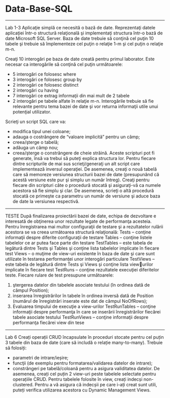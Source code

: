 # Data-Base-SQL
------------------------------------------------------------------------------
Lab 1-3
Aplicaţie simplă ce necesită o bază de date. Reprezentaţi datele 
aplicaţiei într-o structură relaţională şi implementaţi structura într-o bază de date 
Microsoft SQL Server. Baza de date trebuie să conţină cel puţin 10 tabele şi trebuie 
să împlementeze cel puţin o relaţie 1-m şi cel puţin o relaţie m-n.

Creaţi 10 interogări pe baza de date creată pentru primul laborator. Este necesar 
ca interogările să conţină cel puţin următoarele:
 - 5 interogări ce folosesc where
 - 3 interogări ce folosesc group by
 - 2 interogări ce folosesc distinct
 - 2 interogări cu having
 - 7 interogări ce extrag informaţii din mai mult de 2 tabele
 - 2 interogări pe tabele alfate în relaţie m-n.
Interogările trebuie să fie relevante pentru tema bazei de date şi vor returna 
informaţii utile unui potenţial utilizator.

Scrieţi un script SQL care va:
- modifica tipul unei coloane;
- adauga o costrângere de “valoare implicită” pentru un câmp;
- creea/şterge o tabelă;
- adăuga un câmp nou;
- creea/şterge o constrângere de cheie străină.
Aceste scripturi pot fi generate, însă va trebui să puteţi explica structura lor.
Pentru fiecare dintre scripturile de mai sus scrieţi/generaţi un alt script care 
implementează inversul operaţiei. De asemenea, creaţi o nouă tabelă care să 
memoreze versiunea structurii bazei de date (presupunând că acestă versiune este 
pur şi simplu un număr întreg).
Creaţi pentru fiecare din scripturi câte o procedură stocată şi asiguraţi-vă ca numele 
acestora să fie simplu şi clar.
De asemenea, scrieţi o altă procedură stocată ce primeşte ca parametru un număr 
de versiune şi aduce baza de date la versiunea respectivă.
-------------------------------------------------------------------------------------------------
TESTE
După finalizarea proiectării bazei de date, echipa de dezvoltare e interesată de 
obţinerea unor rezultate legate de performanţa acesteia. Pentru înregistrarea mai 
multor configuraţii de testare şi a rezultatelor rulării acestora se va creea 
următoarea structură relaţională:
 Tests – conţine informaţii despre diferite configuraţii de testare
 Tables – conţine listele tabelelor ce ar putea face parte din testare
 TestTables – este tabela de legătură dintre Tests şi Tables şi conţine lista 
tabelelor implicate în fiecare test
 Views – o muţime de view-uri existente în baza de date şi care sunt utilizate în 
testarea performanţei unor interogări particulare
 TestViews – este tabela de legătură dintre Tests şi Views şi conţine lista viewurilor implicate în fiecare test
 TestRuns – conţine rezultatele execuţiei diferitelor teste. Fiecare rulare de test 
presupune următoarele: 
 1) ştergerea datelor din tabelele asociate testului (în ordinea dată de 
câmpul Position); 
 2) inserarea înregistrărilor în tabele în ordinea inversă dată de Position 
(numărul de înregistrări inserate este dat de câmpul NoOfRows); 
 3) Evaluarea timpului de execuţie a view-urilor
 TestRunTables – conţine informaţii despre performanţa în care se inserării 
înregistrărilor fiecărei tabele asociate testului 
 TestRunViews – conţine informaţii despre performanţa fiecărei view din tese
---------------------------------------------------------------
Lab 6 
Creați operații CRUD încapsulate în proceduri stocate pentru cel puțin 3 tabele din 
baza de date (care să includă o relație many-to-many).
Trebuie să folosiți:
- parametri de intrare/ieșire;
- funcţii (de exemplu pentru formatarea/validarea datelor de intrare);
- constrângeri pe tabelă/coloană pentru a asigura validitatea datelor.
De asemenea, creați cel puțin 2 view-uri peste tabelele selectate pentru operațiile
CRUD. Pentru tabelele folosite în view, creați indecși non-clustered. Pentru a vă 
asigura că indecșii pe care i-ați creat sunt utili, puteți verifica utilizarea acestora cu 
Dynamic Management Views.
